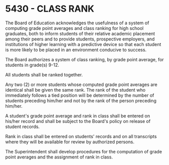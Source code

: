 5430 - CLASS RANK
=================

The Board of Education acknowledges the usefulness of a system of
computing grade point averages and class ranking for high school
graduates, both to inform students of their relative academic placement
among their peers and to provide students, prospective employers, and
institutions of higher learning with a predictive device so that each
student is more likely to be placed in an environment conducive to
success.

The Board authorizes a system of class ranking, by grade point average,
for students in grade(s) 9-12.

All students shall be ranked together.

Any two (2) or more students whose computed grade point averages are
identical shall be given the same rank. The rank of the student who
immediately follows a tied position will be determined by the number of
students preceding him/her and not by the rank of the person preceding
him/her.

A student's grade point average and rank in class shall be entered on
his/her record and shall be subject to the Board's policy on release of
student records.

Rank in class shall be entered on students' records and on all
transcripts where they will be available for review by authorized
persons.

The Superintendent shall develop procedures for the computation of grade
point averages and the assignment of rank in class.
